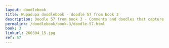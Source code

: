 ```yaml
---
layout: doodlebook
title: Wupadupa doodlebook - doodle 57 from book 3
description: Doodle 57 from book 3 - Comments and doodles that capture the essence of this event  
permalink: /doodlebook/book-3/doodle-57.html
book: 3
linkurl: 260304_15.jpg
ref: 57
---	  
```

																																																																							